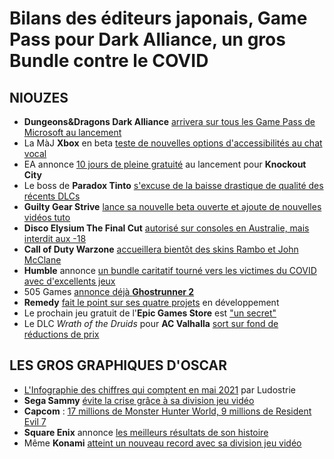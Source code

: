 # Bilans des éditeurs japonais, Game Pass pour Dark Alliance, un gros Bundle contre le COVID

## NIOUZES

- **Dungeons&Dragons Dark Alliance** [arrivera sur tous les Game Pass de Microsoft au lancement](https://news.xbox.com/en-us/2021/05/13/dungeons-dragons-dark-alliance-is-coming-to-xbox-game-pass-on-day-one/)
- La MàJ **Xbox** en beta [teste de nouvelles options d'accessibilités au chat vocal](https://www.theverge.com/2021/5/13/22434389/xbox-accessible-party-chat-test-speech-synthesis-transcription)
- EA annonce [10 jours de pleine gratuité](https://www.thegamer.com/knockout-city-free-play-first-10-days/) au lancement pour **Knockout City**
- Le boss de **Paradox Tinto** [s'excuse de la baisse drastique de qualité des récents DLCs](https://www.rockpapershotgun.com/paradox-apologise-for-releasing-the-worst-reviewed-game-on-steam)
- **Guilty Gear Strive** [lance sa nouvelle beta ouverte et ajoute de nouvelles vidéos tuto](https://www.gamekult.com/actualite/la-seconde-beta-de-guilty-gear-strive-se-tiendra-du-13-au-16-mai-sur-ps4-et-ps5-3050838449.html)
- **Disco Elysium The Final Cut** [autorisé sur consoles en Australie, mais interdit aux -18](https://www.kotaku.com.au/2021/05/disco-elysium-has-been-unbanned-in-australia-gets-r18-rating/)
- **Call of Duty Warzone** [accueillera bientôt des skins Rambo et John McClane](https://screenrant.com/cod-warzone-rambo-die-hard-skins-leak/) 
- **Humble** annonce [un bundle caritatif tourné vers les victimes du COVID avec d'excellents jeux](https://www.humblebundle.com/humble-heal-covid-19-bundle)
- 505 Games [annonce déjà **Ghostrunner 2**](https://www.gematsu.com/2021/05/ghostrunner-2-announced-for-ps5-xbox-series-and-pc)
- **Remedy** [fait le point sur ses quatre projets](https://www.pcgamer.com/remedy-teases-a-new-exciting-early-phase-project-in-its-latest-business-update/) en développement
- Le prochain jeu gratuit de l'**Epic Games Store** est ["un secret" ](https://www.pcgamesn.com/grand-theft-auto-v/free-game-epic-2021)
- Le DLC *Wrath of the Druids* pour **AC Valhalla** [sort sur fond de réductions de prix](https://tvdotgame.wordpress.com/2021/05/14/assassins-creed-valhalla-season-pass-goes-25-off-the-same-day-the-first-dlc-launches/)


## LES GROS GRAPHIQUES D'OSCAR

- [L'Infographie des chiffres qui comptent en mai 2021](https://ludostrie.com/linfographie-du-7-mai-2021/) par Ludostrie
- **Sega Sammy** [évite la crise grâce à sa division jeu vidéo](https://www.gamekult.com/actualite/sega-sammy-evite-la-crise-grace-au-jeu-video-3050838885.html)
- **Capcom** : [17 millions de Monster Hunter World, 9 millions de Resident Evil 7](https://www.gamekult.com/actualite/capcom-17-millions-de-monster-hunter-world-9-millions-de-resident-evil-7-3050838879.html)
- **Square Enix** annonce [les meilleurs résultats de son histoire ](https://www.gamekult.com/actualite/square-enix-annonce-les-meilleurs-resultats-de-son-histoire-3050838889.html)
- Même **Konami** [atteint un nouveau record avec sa division jeu vidéo](https://www.gamekult.com/actualite/chez-konami-le-jeu-video-atteint-un-nouveau-record-annuel-3050838887.html)
